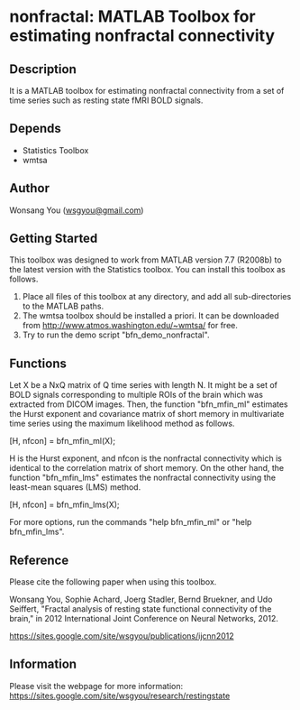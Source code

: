 # nonfractal: MATLAB Toolbox for estimating nonfractal connectivity 

## Description 
It is a MATLAB toolbox for estimating nonfractal connectivity from a set of time series such as resting state fMRI BOLD signals.

## Depends 
* Statistics Toolbox
* wmtsa

## Author 
Wonsang You (wsgyou@gmail.com)

## Getting Started
This toolbox was designed to work from MATLAB version 7.7 (R2008b) to the latest version with the Statistics toolbox. You can install this toolbox as follows.
1. Place all files of this toolbox at any directory, and add all sub-directories to the MATLAB paths.
2. The wmtsa toolbox should be installed a priori. It can be downloaded from http://www.atmos.washington.edu/~wmtsa/ for free.
3. Try to run the demo script "bfn_demo_nonfractal".

## Functions
Let X be a NxQ matrix of Q time series with length N. It might be a set of BOLD signals corresponding to multiple ROIs of the brain which was extracted from DICOM images. Then, the function "bfn_mfin_ml" estimates the Hurst exponent and covariance matrix of short memory in multivariate time series using the maximum likelihood method as follows.

[H, nfcon] = bfn_mfin_ml(X);

H is the Hurst exponent, and nfcon is the nonfractal connectivity which is identical to the correlation matrix of short memory. On the other hand, the function "bfn_mfin_lms" estimates the nonfractal connectivity using the least-mean squares (LMS) method.

[H, nfcon] = bfn_mfin_lms(X);

For more options, run the commands "help bfn_mfin_ml" or "help bfn_mfin_lms".


## Reference
Please cite the following paper when using this toolbox.

Wonsang You, Sophie Achard, Joerg Stadler, Bernd Bruekner, and Udo
Seiffert, "Fractal analysis of resting state functional connectivity of
the brain," in 2012 International Joint Conference on Neural Networks,
2012. 

https://sites.google.com/site/wsgyou/publications/ijcnn2012

## Information
Please visit the webpage for more information:
https://sites.google.com/site/wsgyou/research/restingstate
